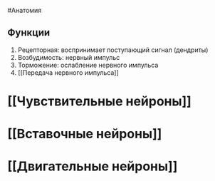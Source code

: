 #Анатомия 
## Функции
1. Рецепторная: воспринимает поступающий сигнал (дендриты)
2. Возбудимость: нервный импульс
3. Торможение: ослабление нервного импульса
4. [[Передача нервного импульса]]
# [[Чувствительные нейроны]]
# [[Вставочные нейроны]]
# [[Двигательные нейроны]] 